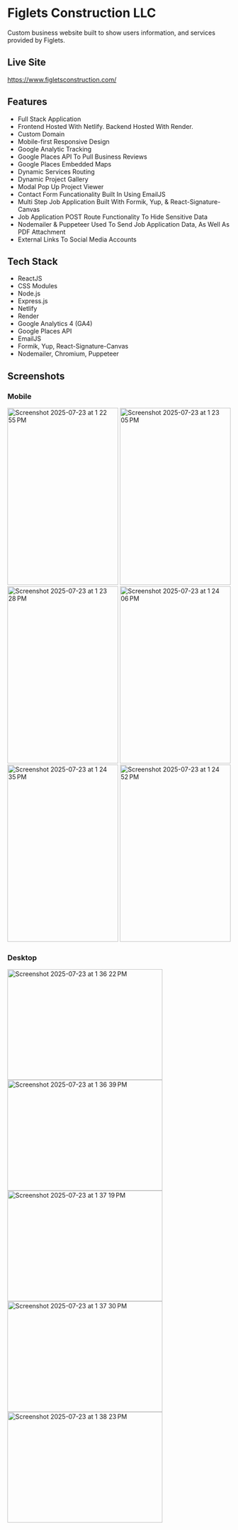 # Figlets Construction LLC

Custom business website built to show users information, and services provided by Figlets. 

## Live Site
https://www.figletsconstruction.com/

## Features

* Full Stack Application
* Frontend Hosted With Netlify. Backend Hosted With Render.
* Custom Domain
* Mobile-first Responsive Design
* Google Analytic Tracking
* Google Places API To Pull Business Reviews
* Google Places Embedded Maps
* Dynamic Services Routing
* Dynamic Project Gallery
* Modal Pop Up Project Viewer
* Contact Form Funcationality Built In Using EmailJS
* Multi Step Job Application Built With Formik, Yup, & React-Signature-Canvas
* Job Application POST Route Functionality To Hide Sensitive Data
* Nodemailer & Puppeteer Used To Send Job Application Data, As Well As PDF Attachment
* External Links To Social Media Accounts

## Tech Stack

* ReactJS
* CSS Modules
* Node.js
* Express.js
* Netlify
* Render
* Google Analytics 4 (GA4)
* Google Places API
* EmailJS
* Formik, Yup, React-Signature-Canvas
* Nodemailer, Chromium, Puppeteer 

## Screenshots

### Mobile
<img width="250" height="400" alt="Screenshot 2025-07-23 at 1 22 55 PM" src="https://github.com/user-attachments/assets/ec0e816d-45a9-4eb6-b0d2-5bea4bf58f28" />
<img width="250" height="400" alt="Screenshot 2025-07-23 at 1 23 05 PM" src="https://github.com/user-attachments/assets/5bef3211-1ac0-41af-85c7-da926a9bff39" />
<img width="250" height="400" alt="Screenshot 2025-07-23 at 1 23 28 PM" src="https://github.com/user-attachments/assets/84fb85bc-3e74-4576-b60e-fa0d3f3a68f6" />
<img width="250" height="400" alt="Screenshot 2025-07-23 at 1 24 06 PM" src="https://github.com/user-attachments/assets/2ea86d4c-0f42-4d25-87b2-0baab031b644" />
<img width="250" height="400" alt="Screenshot 2025-07-23 at 1 24 35 PM" src="https://github.com/user-attachments/assets/2008f2db-7ac8-4726-b559-7bcc688b55da" />
<img width="250" height="400" alt="Screenshot 2025-07-23 at 1 24 52 PM" src="https://github.com/user-attachments/assets/3004929a-f724-4eab-9cd5-9104ee11a150" />

### Desktop
<img width="350" height="250" alt="Screenshot 2025-07-23 at 1 36 22 PM" src="https://github.com/user-attachments/assets/56ababac-0fdb-4ab6-bfcf-2a8469e24a3f" />
<img width="350" height="250" alt="Screenshot 2025-07-23 at 1 36 39 PM" src="https://github.com/user-attachments/assets/95e8d6c8-55f2-4bf7-be75-577b6cccb7e0" />
<img width="350" height="250" alt="Screenshot 2025-07-23 at 1 37 19 PM" src="https://github.com/user-attachments/assets/26cea613-ad57-42a6-902b-92e906cdc1ce" />
<img width="350" height="250" alt="Screenshot 2025-07-23 at 1 37 30 PM" src="https://github.com/user-attachments/assets/4ba6e2e1-ddad-48f9-a133-3ab8a54e4848" />
<img width="350" height="250" alt="Screenshot 2025-07-23 at 1 38 23 PM" src="https://github.com/user-attachments/assets/c0d546ed-ddd4-45ee-80d1-5aa25b8c2140" />


